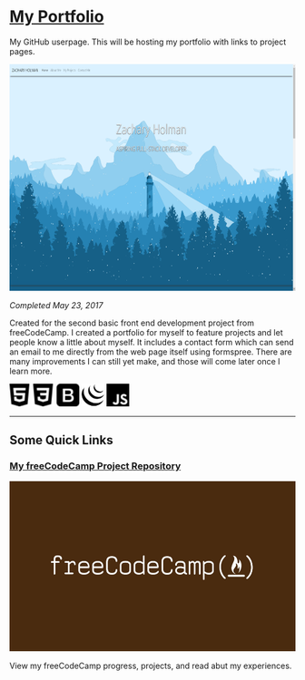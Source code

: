 # [My Portfolio](https://squibs.github.io/)
My GitHub userpage. This will be hosting my portfolio with links to project pages.

<a href="https://squibs.github.io/" target="_blank"><img src="img/screenshot-portfolio.png" height="400" alt="Screenshot of my portfolio page."/></a>

<em>Completed May 23, 2017</em>

Created for the second basic front end development project from freeCodeCamp. I created a portfolio for myself to feature projects and let people know a little about myself. It includes a contact form which can send an email to me directly from the web page itself using formspree. There are many improvements I can still yet make, and those will come later once I learn more.

<img src="img/icon-html5.svg" height="40" alt="HTML5 Icon"/>   <img src="img/icon-css3.svg" height="40" alt="CSS3 Icon"/>   <img src="img/icon-bootstrap.svg" height="40" alt="Bootstrap Icon"/>   <img src="img/icon-jquery.svg" height="40" alt="jQuery Icon"/>   <img src="img/icon-javascript.svg" height="40" alt="JavaScript Icon"/>

---

## Some Quick Links

### [My freeCodeCamp Project Repository](https://github.com/Squibs/freeCodeCamp#freecodecamp)

<a href="https://github.com/Squibs/freeCodeCamp#freecodecamp" target="_blank"><img src="img/image-freecodecamp.png" height="300" alt="Image of the freeCodeCamp logo"/></a>

View my freeCodeCamp progress, projects, and read abut my experiences.